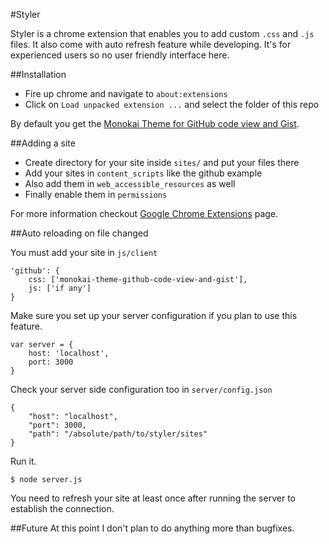#Styler

Styler is a chrome extension that enables you to add custom `.css` and `.js` files. It also come with auto refresh feature while developing.
It's for experienced users so no user friendly interface here.

##Installation
- Fire up chrome and navigate to `about:extensions`
- Click on `Load unpacked extension ...` and select the folder of this repo

By default you get the [Monokai Theme for GitHub code view and Gist](https://gist.github.com/3716262).

##Adding a site
- Create directory for your site inside `sites/` and put your files there
- Add your sites in `content_scripts` like the github example
- Also add them in `web_accessible_resources` as well
- Finally enable them in `permissions`

For more information checkout [Google Chrome Extensions](http://developer.chrome.com/extensions/getstarted.html) page.

##Auto reloading on file changed

You must add your site in `js/client`

    'github': {
        css: ['monokai-theme-github-code-view-and-gist'],
        js: ['if any']
    }
    
Make sure you set up your server configuration if you plan to use this feature.
    
    var server = {
        host: 'localhost',
        port: 3000
    }

Check your server side configuration too in `server/config.json`

    {
        "host": "localhost",
        "port": 3000,
        "path": "/absolute/path/to/styler/sites"
    }
    
Run it.

    $ node server.js
    
You need to refresh your site at least once after running the server to establish the connection.

##Future
At this point I don't plan to do anything more than bugfixes.
